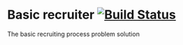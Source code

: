 # Basic recruiter [![Build Status](https://travis-ci.org/mamunsrdr/basic-recruiter.svg?branch=master)](https://travis-ci.org/mamunsrdr/basic-recruiter)
The basic recruiting process problem solution